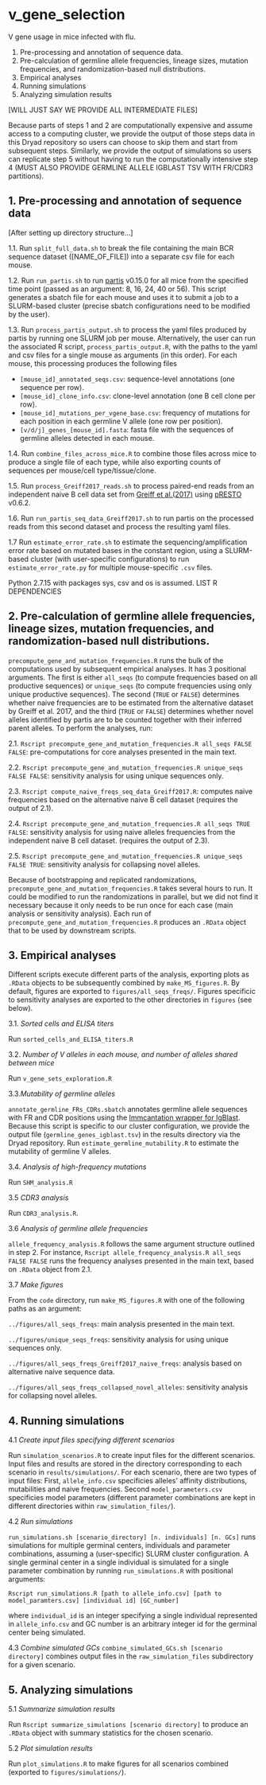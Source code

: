 # v_gene_selection
V gene usage in mice infected with flu. 

1. Pre-processing and annotation of sequence data.
2. Pre-calculation of germline allele frequencies, lineage sizes, mutation frequencies, and randomization-based null distributions.
3. Empirical analyses
4. Running simulations
5. Analyzing simulation results

[WILL JUST SAY WE PROVIDE ALL INTERMEDIATE FILES]

Because parts of steps 1 and 2 are computationally expensive and assume access to a computing cluster, we provide the output of those steps data in this Dryad repository so users can choose to skip them and start from subsequent steps. Similarly, we provide the output of simulations so users can replicate step 5 without having to run the computationally intensive step 4 (MUST ALSO PROVIDE GERMLINE ALLELE IGBLAST TSV WITH FR/CDR3 partitions).

## 1. Pre-processing and annotation of sequence data ##

[After setting up directory structure...]

1.1. Run `split_full_data.sh` to break the file containing the main BCR sequence dataset ([NAME_OF_FILE]) into a separate csv file for each mouse.

1.2. Run `run_partis.sh` to run [partis](https://github.com/psathyrella/partis) v0.15.0 for all mice from the specified time point (passed as an argument: 8, 16, 24, 40 or 56). This script generates a sbatch file for each mouse and uses it to submit a job to a SLURM-based cluster (precise sbatch configurations need to be modified by the user).

1.3. Run `process_partis_output.sh` to process the yaml files produced by partis by running one SLURM job per mouse. Alternatively, the user can run the associated R script, `process_partis_output.R`, with the paths to the yaml and csv files for a single mouse as arguments (in this order). For each mouse, this processing produces the following files

- `[mouse_id]_annotated_seqs.csv`: sequence-level annotations (one sequence per row).
- `[mouse_id]_clone_info.csv`: clone-level annotation (one B cell clone per row).
- `[mouse_id]_mutations_per_vgene_base.csv`: frequency of mutations for each position in each germline V allele (one row per position).
- `[v/d/j]_genes_[mouse_id].fasta`: fasta file with the sequences of germline alleles detected in each mouse.

1.4. Run `combine_files_across_mice.R` to combine those files across mice to produce a single file of each type, while also exporting counts of sequences per mouse/cell type/tissue/clone.

1.5. Run `process_Greiff2017_reads.sh` to process paired-end reads from an independent naive B cell data set from [Greiff et al.(2017)](https://www.sciencedirect.com/science/article/pii/S221112471730565X) using [pRESTO](https://presto.readthedocs.io/en/stable/) v0.6.2.

1.6. Run  `run_partis_seq_data_Greiff2017.sh` to run partis on the processed reads from this second dataset and process the resulting yaml files.

1.7 Run `estimate_error_rate.sh` to estimate the sequencing/amplification error rate based on mutated bases in the constant region, using a SLURM-based cluster (with user-specific configurations) to run `estimate_error_rate.py` for multiple mouse-specific `.csv` files.

Python 2.7.15 with packages sys, csv and os is assumed. LIST R DEPENDENCIES

## 2. Pre-calculation of germline allele frequencies, lineage sizes, mutation frequencies, and randomization-based null distributions. ##

`precompute_gene_and_mutation_frequencies.R` runs the bulk of the computations used by subsequent empirical analyses. It has 3 positional arguments. The first is either `all_seqs` (to compute frequencies based on all productive sequences) or `unique_seqs` (to compute frequencies using only unique productive sequences). The second (`TRUE` or `FALSE`) determines whether naive frequencies are to be estimated from the alternative dataset by Greiff et al. 2017, and the third (`TRUE` or `FALSE`) determines whether novel alleles identified by partis are to be counted together with their inferred parent alleles. To perform the analyses, run:

2.1. `Rscript precompute_gene_and_mutation_frequencies.R all_seqs FALSE FALSE`: pre-computations for core analyses presented in the main text.

2.2. `Rscript precompute_gene_and_mutation_frequencies.R unique_seqs FALSE FALSE`: sensitivity analysis for using unique sequences only.

2.3. `Rscript compute_naive_freqs_seq_data_Greiff2017.R`: computes naive frequencies based on the alternative naive B cell dataset (requires the output of 2.1).

2.4. `Rscript precompute_gene_and_mutation_frequencies.R all_seqs TRUE FALSE`: sensitivity analysis for using naive alleles frequencies from the independent naive B cell dataset. (requires the output of 2.3).

2.5. `Rscript precompute_gene_and_mutation_frequencies.R unique_seqs FALSE TRUE`: sensitivity analysis for collapsing novel alleles.

Because of bootstrapping and replicated randomizations, `precompute_gene_and_mutation_frequencies.R` takes several hours to run. It could be modified to run the randomizations in parallel, but we did not find it necessary because it only needs to be run once for each case (main analysis or sensitivity analysis). Each run of `precompute_gene_and_mutation_frequencies.R` produces an `.RData` object that to be used by downstream scripts.

## 3. Empirical analyses
Different scripts execute different parts of the analysis, exporting plots as `.RData` objects to be subsequently combined by `make_MS_figures.R`. By default, figures are exported to `figures/all_seqs_freqs/`. Figures specificic to sensitivity analyses are exported to the other directories in `figures` (see below).

3.1. *Sorted cells and ELISA titers*

Run `sorted_cells_and_ELISA_titers.R` 

3.2. *Number of V alleles in each mouse, and number of alleles shared between mice*

Run `v_gene_sets_exploration.R`

3.3.*Mutability of germline alleles*
 
 `annotate_germline_FRs_CDRs.sbatch` annotates germline allele sequences with FR and CDR positions using the [Immcantation wrapper for IgBlast](https://changeo.readthedocs.io/en/stable/examples/igblast.html). Because this script is specific to our cluster configuration, we provide the output file (`germline_genes_igblast.tsv`) in the results directory via the Dryad repository. Run `estimate_germline_mutability.R` to estimate the mutability of germline V alleles.
 
3.4. *Analysis of high-frequency mutations*

Run `SHM_analysis.R`

3.5 *CDR3 analysis*

Run `CDR3_analysis.R`.

3.6 *Analysis of germline allele frequencies*

 `allele_frequency_analysis.R` follows the same argument structure outlined in step 2. For instance, `Rscript allele_frequency_analysis.R all_seqs FALSE FALSE` runs the frequency analyses presented in the main text, based on `.RData` object from 2.1.

3.7 *Make figures*

From the `code` directory, run `make_MS_figures.R` with one of the following paths as an argument:

`../figures/all_seqs_freqs`: main analysis presented in the main text.

`../figures/unique_seqs_freqs`: sensitivity analysis for using unique sequences only.

`../figures/all_seqs_freqs_Greiff2017_naive_freqs`: analysis based on alternative naive sequence data.

`../figures/all_seqs_freqs_collapsed_novel_alleles`: sensitivity analysis for collapsing novel alleles.
 
## 4. Running simulations

4.1 *Create input files specifying different scenarios*

Run `simulation_scenarios.R` to create input files for the different scenarios. Input files and results are stored in the directory corresponding to each scenario in `results/simulations/`. For each scenario, there are two types of input files: First, `allele_info.csv` specificies alleles' affinity distributions, mutabilities and naive frequencies. Second `model_parameters.csv` specificies model parameters (different parameter combinations are kept in different directories within `raw_simulation_files/`).

4.2 *Run simulations*

`run_simulations.sh [scenario_directory] [n. individuals] [n. GCs]` runs simulations for multiple germinal centers, individuals and parameter combinations, assuming a (user-specific) SLURM cluster configuration. A single germinal center in a single individual is simulated for a single parameter combination by running `run_simulations.R` with positional arguments:

`Rscript run_simulations.R [path to allele_info.csv] [path to model_paramters.csv] [individual id] [GC_number]`

where `individual_id` is an integer specifying a single individual represented in `allele_info.csv` and GC number is an arbitrary integer id for the germinal center being simulated.

4.3 *Combine simulated GCs*
`combine_simulated_GCs.sh [scenario directory]` combines output files in the `raw_simulation_files` subdirectory for a given scenario.

## 5. Analyzing simulations

5.1 *Summarize simulation results* 

Run `Rscript summarize_simulations [scenario directory]` to produce an `.RData` object with summary statistics for the chosen scenario.

5.2 *Plot simulation results*

Run `plot_simulations.R` to make figures for all scenarios combined (exported to `figures/simulations/`).

